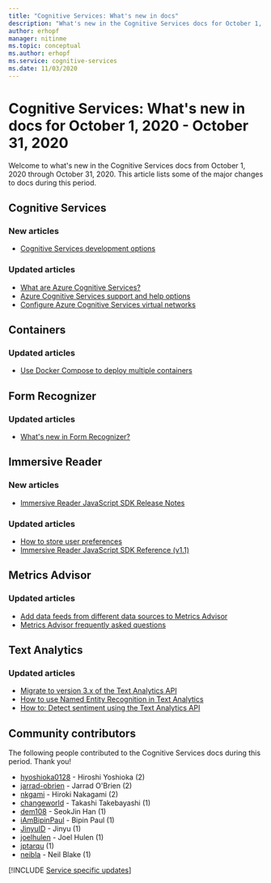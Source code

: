 ```yaml
---
title: "Cognitive Services: What's new in docs"
description: "What's new in the Cognitive Services docs for October 1, 2020 through October 31, 2020. "
author: erhopf
manager: nitinme
ms.topic: conceptual
ms.author: erhopf
ms.service: cognitive-services
ms.date: 11/03/2020
---
```


# Cognitive Services: What's new in docs for October 1, 2020 - October 31, 2020

Welcome to what's new in the Cognitive Services docs from October 1, 2020 through October 31, 2020. This article lists some of the major changes to docs during this period.

## Cognitive Services

### New articles

- [Cognitive Services development options](cognitive-services-development-options.md)

### Updated articles

- [What are Azure Cognitive Services?](what-are-cognitive-services.md)
- [Azure Cognitive Services support and help options](cognitive-services-support-options.md)
- [Configure Azure Cognitive Services virtual networks](cognitive-services-virtual-networks.md)

## Containers

### Updated articles

- [Use Docker Compose to deploy multiple containers](/azure/cognitive-services/containers/docker-compose-recipe.md)

## Form Recognizer

### Updated articles

- [What's new in Form Recognizer?](/azure/cognitive-services/form-recognizer/whats-new.md)

## Immersive Reader

### New articles

- [Immersive Reader JavaScript SDK Release Notes](/azure/cognitive-services/immersive-reader/release-notes.md)

### Updated articles

- [How to store user preferences](/azure/cognitive-services/immersive-reader/how-to-store-user-preferences.md)
- [Immersive Reader JavaScript SDK Reference (v1.1)](/azure/cognitive-services/immersive-reader/reference.md)

## Metrics Advisor

### Updated articles

- [Add data feeds from different data sources to Metrics Advisor](/azure/cognitive-services/metrics-advisor/data-feeds-from-different-sources.md)
- [Metrics Advisor frequently asked questions](/azure/cognitive-services/metrics-advisor/faq.md)

## Text Analytics

### Updated articles

- [Migrate to version 3.x of the Text Analytics API](/azure/cognitive-services/text-analytics/migration-guide.md)
- [How to use Named Entity Recognition in Text Analytics](/azure/cognitive-services/text-analytics/how-tos/text-analytics-how-to-entity-linking.md)
- [How to: Detect sentiment using the Text Analytics API](/azure/cognitive-services/text-analytics/how-tos/text-analytics-how-to-sentiment-analysis.md)

## Community contributors

The following people contributed to the Cognitive Services docs during this period. Thank you! 

- [hyoshioka0128](https://github.com/hyoshioka0128) - Hiroshi Yoshioka (2)
- [jarrad-obrien](https://github.com/jarrad-obrien) - Jarrad O'Brien (2)
- [nkgami](https://github.com/nkgami) - Hiroki Nakagami (2)
- [changeworld](https://github.com/changeworld) - Takashi Takebayashi (1)
- [dem108](https://github.com/dem108) - SeokJin Han (1)
- [iAmBipinPaul](https://github.com/iAmBipinPaul) - Bipin Paul (1)
- [JinyuID](https://github.com/JinyuID) - Jinyu (1)
- [joelhulen](https://github.com/joelhulen) - Joel Hulen (1)
- [jptarqu](https://github.com/jptarqu) (1)
- [neibla](https://github.com/neibla) - Neil Blake (1)

[!INCLUDE [Service specific updates](./includes/service-specific-updates.md)]
